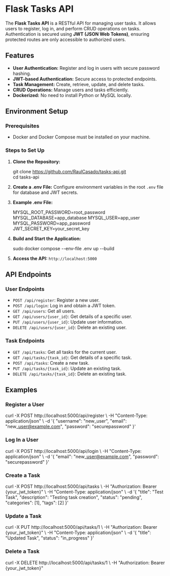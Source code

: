Flask Tasks API
===============

The **Flask Tasks API** is a RESTful API for managing user tasks. It allows users to register, log in, and perform CRUD operations on tasks. Authentication is secured using **JWT (JSON Web Tokens)**, ensuring protected routes are only accessible to authorized users.

Features
--------

*   **User Authentication:** Register and log in users with secure password hashing.
*   **JWT-based Authentication:** Secure access to protected endpoints.
*   **Task Management:** Create, retrieve, update, and delete tasks.
*   **CRUD Operations:** Manage users and tasks efficiently.
*   **Dockerized:** No need to install Python or MySQL locally.

Environment Setup
-----------------

### Prerequisites

*   Docker and Docker Compose must be installed on your machine.

### Steps to Set Up

1.  **Clone the Repository:**
    
    git clone https://github.com/RaulCasado/tasks-api.git  
    cd tasks-api
    
2.  **Create a .env File:** Configure environment variables in the root `.env` file for database and JWT secrets.
3.  **Example .env File:**
    
    MYSQL\_ROOT\_PASSWORD=root\_password
    MYSQL\_DATABASE=app\_database
    MYSQL\_USER=app\_user
    MYSQL\_PASSWORD=app\_password
    JWT\_SECRET\_KEY=your\_secret\_key
                
    
4.  **Build and Start the Application:**
    
    sudo docker compose --env-file .env up --build
    
5.  **Access the API:** `http://localhost:5000`

API Endpoints
-------------

### User Endpoints

*   `POST /api/register`: Register a new user.
*   `POST /api/login`: Log in and obtain a JWT token.
*   `GET /api/users`: Get all users.
*   `GET /api/users/{user_id}`: Get details of a specific user.
*   `PUT /api/users/{user_id}`: Update user information.
*   `DELETE /api/users/{user_id}`: Delete an existing user.

### Task Endpoints

*   `GET /api/tasks`: Get all tasks for the current user.
*   `GET /api/tasks/{task_id}`: Get details of a specific task.
*   `POST /api/tasks`: Create a new task.
*   `PUT /api/tasks/{task_id}`: Update an existing task.
*   `DELETE /api/tasks/{task_id}`: Delete an existing task.

Examples
--------

### Register a User

curl -X POST http://localhost:5000/api/register \\
-H "Content-Type: application/json" \\
-d '{
  "username": "new\_user",
  "email": "new\_user@example.com",
  "password": "securepassword"
}'
    

### Log In a User

curl -X POST http://localhost:5000/api/login \\
-H "Content-Type: application/json" \\
-d '{
  "email": "new\_user@example.com",
  "password": "securepassword"
}'
    

### Create a Task

curl -X POST http://localhost:5000/api/tasks \\
-H "Authorization: Bearer {your\_jwt\_token}" \\
-H "Content-Type: application/json" \\
-d '{
  "title": "Test Task",
  "description": "Testing task creation",
  "status": "pending",
  "categories": \[1\],
  "tags": \[2\]
}'
    

### Update a Task

curl -X PUT http://localhost:5000/api/tasks/1 \\
-H "Authorization: Bearer {your\_jwt\_token}" \\
-H "Content-Type: application/json" \\
-d '{
  "title": "Updated Task",
  "status": "in\_progress"
}'
    

### Delete a Task

curl -X DELETE http://localhost:5000/api/tasks/1 \\
-H "Authorization: Bearer {your\_jwt\_token}"
    

